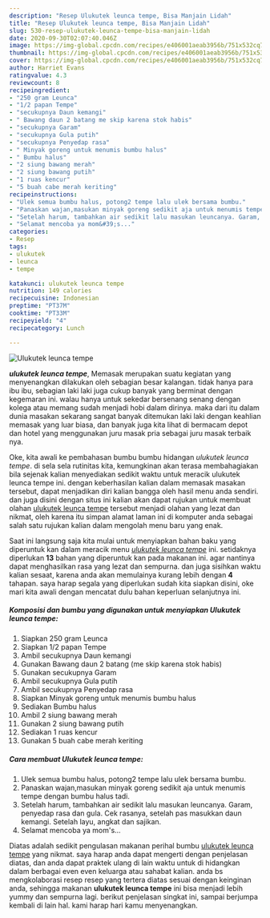 ```yaml
---
description: "Resep Ulukutek leunca tempe, Bisa Manjain Lidah"
title: "Resep Ulukutek leunca tempe, Bisa Manjain Lidah"
slug: 530-resep-ulukutek-leunca-tempe-bisa-manjain-lidah
date: 2020-09-30T02:07:40.046Z
image: https://img-global.cpcdn.com/recipes/e406001aeab3956b/751x532cq70/ulukutek-leunca-tempe-foto-resep-utama.jpg
thumbnail: https://img-global.cpcdn.com/recipes/e406001aeab3956b/751x532cq70/ulukutek-leunca-tempe-foto-resep-utama.jpg
cover: https://img-global.cpcdn.com/recipes/e406001aeab3956b/751x532cq70/ulukutek-leunca-tempe-foto-resep-utama.jpg
author: Harriet Evans
ratingvalue: 4.3
reviewcount: 8
recipeingredient:
- "250 gram Leunca"
- "1/2 papan Tempe"
- "secukupnya Daun kemangi"
- " Bawang daun 2 batang me skip karena stok habis"
- "secukupnya Garam"
- "secukupnya Gula putih"
- "secukupnya Penyedap rasa"
- " Minyak goreng untuk menumis bumbu halus"
- " Bumbu halus"
- "2 siung bawang merah"
- "2 siung bawang putih"
- "1 ruas kencur"
- "5 buah cabe merah keriting"
recipeinstructions:
- "Ulek semua bumbu halus, potong2 tempe lalu ulek bersama bumbu."
- "Panaskan wajan,masukan minyak goreng sedikit aja untuk menumis tempe dengan bumbu halus tadi."
- "Setelah harum, tambahkan air sedikit lalu masukan leuncanya. Garam, penyedap rasa dan gula. Cek rasanya, setelah pas masukkan daun kemangi. Setelah layu, angkat dan sajikan."
- "Selamat mencoba ya mom&#39;s..."
categories:
- Resep
tags:
- ulukutek
- leunca
- tempe

katakunci: ulukutek leunca tempe 
nutrition: 149 calories
recipecuisine: Indonesian
preptime: "PT37M"
cooktime: "PT33M"
recipeyield: "4"
recipecategory: Lunch

---
```



![Ulukutek leunca tempe](https://img-global.cpcdn.com/recipes/e406001aeab3956b/751x532cq70/ulukutek-leunca-tempe-foto-resep-utama.jpg)

<b><i>ulukutek leunca tempe</i></b>, Memasak merupakan suatu kegiatan yang menyenangkan dilakukan oleh sebagian besar kalangan. tidak hanya para ibu ibu, sebagian laki laki juga cukup banyak yang berminat dengan kegemaran ini. walau hanya untuk sekedar bersenang senang dengan kolega atau memang sudah menjadi hobi dalam dirinya. maka dari itu dalam dunia masakan sekarang sangat banyak ditemukan laki laki dengan keahlian memasak yang luar biasa, dan banyak juga kita lihat di bermacam depot dan hotel yang menggunakan juru masak pria sebagai juru masak terbaik nya.

Oke, kita awali ke pembahasan bumbu bumbu hidangan <i>ulukutek leunca tempe</i>. di sela sela rutinitas kita, kemungkinan akan terasa membahagiakan bila sejenak kalian menyediakan sedikit waktu untuk meracik ulukutek leunca tempe ini. dengan keberhasilan kalian dalam memasak masakan tersebut, dapat menjadikan diri kalian bangga oleh hasil menu anda sendiri. dan juga disini dengan situs ini kalian akan dapat rujukan untuk membuat olahan <u>ulukutek leunca tempe</u> tersebut menjadi olahan yang lezat dan nikmat, oleh karena itu simpan alamat laman ini di komputer anda sebagai salah satu rujukan kalian dalam mengolah menu baru yang enak.




Saat ini langsung saja kita mulai untuk menyiapkan bahan baku yang diperuntuk kan dalam meracik menu <u><i>ulukutek leunca tempe</i></u> ini. setidaknya diperlukan <b>13</b> bahan yang diperuntuk kan pada makanan ini. agar nantinya dapat menghasilkan rasa yang lezat dan sempurna. dan juga sisihkan waktu kalian sesaat, karena anda akan memulainya kurang lebih dengan <b>4</b> tahapan. saya harap segala yang diperlukan sudah kita siapkan disini, oke mari kita awali dengan mencatat dulu bahan keperluan selanjutnya ini.

<!--inarticleads1-->

##### Komposisi dan bumbu yang digunakan untuk menyiapkan Ulukutek leunca tempe:

1. Siapkan 250 gram Leunca
1. Siapkan 1/2 papan Tempe
1. Ambil secukupnya Daun kemangi
1. Gunakan  Bawang daun 2 batang (me skip karena stok habis)
1. Gunakan secukupnya Garam
1. Ambil secukupnya Gula putih
1. Ambil secukupnya Penyedap rasa
1. Siapkan  Minyak goreng untuk menumis bumbu halus
1. Sediakan  Bumbu halus
1. Ambil 2 siung bawang merah
1. Gunakan 2 siung bawang putih
1. Sediakan 1 ruas kencur
1. Gunakan 5 buah cabe merah keriting




<!--inarticleads2-->

##### Cara membuat Ulukutek leunca tempe:

1. Ulek semua bumbu halus, potong2 tempe lalu ulek bersama bumbu.
1. Panaskan wajan,masukan minyak goreng sedikit aja untuk menumis tempe dengan bumbu halus tadi.
1. Setelah harum, tambahkan air sedikit lalu masukan leuncanya. Garam, penyedap rasa dan gula. Cek rasanya, setelah pas masukkan daun kemangi. Setelah layu, angkat dan sajikan.
1. Selamat mencoba ya mom&#39;s...




Diatas adalah sedikit pengulasan makanan perihal bumbu <u>ulukutek leunca tempe</u> yang nikmat. saya harap anda dapat mengerti dengan penjelasan diatas, dan anda dapat praktek ulang di lain waktu untuk di hidangkan dalam berbagai even even keluarga atau sahabat kalian. anda bs mengkolaborasi resep resep yang tertera diatas sesuai dengan keinginan anda, sehingga makanan <b>ulukutek leunca tempe</b> ini bisa menjadi lebih yummy dan sempurna lagi. berikut penjelasan singkat ini, sampai berjumpa kembali di lain hal. kami harap hari kamu menyenangkan.
